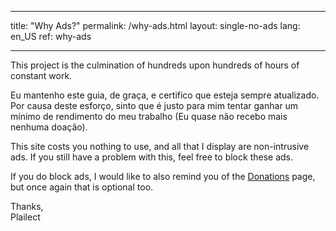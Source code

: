 * * *

title: "Why Ads?" permalink: /why-ads.html layout: single-no-ads lang: en_US ref: why-ads

* * *

This project is the culmination of hundreds upon hundreds of hours of constant work.

Eu mantenho este guia, de graça, e certifico que esteja sempre atualizado. Por causa deste esforço, sinto que é justo para mim tentar ganhar um mínimo de rendimento do meu trabalho (Eu quase não recebo mais nenhuma doação).

This site costs you nothing to use, and all that I display are non-intrusive ads. If you still have a problem with this, feel free to block these ads.

If you do block ads, I would like to also remind you of the [Donations](donations) page, but once again that is optional too.

Thanks,  
Plailect
